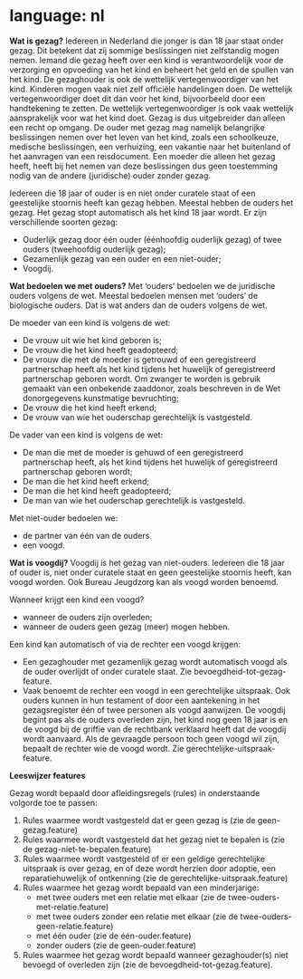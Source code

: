 # language: nl

**Wat is gezag?** 
Iedereen in Nederland die jonger is dan 18 jaar staat onder gezag. Dit betekent dat zij sommige beslissingen niet zelfstandig mogen nemen. Iemand die gezag heeft over een kind is verantwoordelijk voor de verzorging en opvoeding van het kind en beheert het geld en de spullen van het kind. De gezaghouder is ook de wettelijk vertegenwoordiger van het kind. Kinderen mogen vaak niet zelf officiële handelingen doen. De wettelijk vertegenwoordiger doet dit dan voor het kind, bijvoorbeeld door een handtekening te zetten.
De wettelijk vertegenwoordiger is ook vaak wettelijk aansprakelijk voor wat het kind doet. Gezag is dus uitgebreider dan alleen een recht op omgang. De ouder met gezag mag namelijk belangrijke beslissingen nemen over het leven van het kind, zoals een schoolkeuze, medische beslissingen, een verhuizing, een vakantie naar het buitenland of het aanvragen van een reisdocument. Een moeder die alleen het gezag heeft, heeft bij het nemen van deze beslissingen dus geen toestemming nodig van de andere (juridische) ouder zonder gezag.

Iedereen die 18 jaar of ouder is en niet onder curatele staat of een geestelijke stoornis heeft kan gezag hebben. Meestal hebben de ouders het gezag. Het gezag stopt automatisch als het kind 18 jaar wordt. 
Er zijn verschillende soorten gezag:
- Ouderlijk gezag door één ouder (éénhoofdig ouderlijk gezag) of twee ouders (tweehoofdig ouderlijk gezag);
- Gezamenlijk gezag van een ouder en een niet-ouder;
- Voogdij.

**Wat bedoelen we met ouders?**
Met ‘ouders’ bedoelen we de juridische ouders volgens de wet. Meestal bedoelen mensen met ‘ouders’ de biologische ouders. Dat is wat anders dan de ouders volgens de wet. 

De moeder van een kind is volgens de wet:
- De vrouw uit wie het kind geboren is;
- De vrouw die het kind heeft geadopteerd; 
- De vrouw die met de moeder is getrouwd of een geregistreerd partnerschap heeft als het kind tijdens het huwelijk of geregistreerd partnerschap geboren wordt. Om zwanger te worden is gebruik gemaakt van een onbekende zaaddonor, zoals beschreven in de Wet donorgegevens kunstmatige bevruchting; 
- De vrouw die het kind heeft erkend;
- De vrouw van wie het ouderschap gerechtelijk is vastgesteld.

De vader van een kind is volgens de wet:
- De man die met de moeder is gehuwd of een geregistreerd partnerschap heeft, als het kind tijdens het huwelijk of geregistreerd partnerschap geboren wordt;
- De man die het kind heeft erkend; 
- De man die het kind heeft geadopteerd;
- De man van wie het ouderschap gerechtelijk is vastgesteld. 

Met niet-ouder bedoelen we:
- de partner van één van de ouders
- een voogd.

**Wat is voogdij?**
Voogdij is het gezag van niet-ouders. Iedereen die 18 jaar of ouder is, niet onder curatele staat en geen geestelijke stoornis heeft, kan voogd worden. Ook Bureau Jeugdzorg kan als voogd worden benoemd.

Wanneer krijgt een kind een voogd?
- wanneer de ouders zijn overleden;
- wanneer de ouders geen gezag (meer) mogen hebben.

Een kind kan automatisch of via de rechter een voogd krijgen:
- Een gezaghouder met gezamenlijk gezag wordt automatisch voogd als de ouder overlijdt of onder curatele staat. Zie bevoegdheid-tot-gezag-feature.
- Vaak benoemt de rechter een voogd in een gerechtelijke uitspraak. Ook ouders kunnen in hun testament of door een aantekening in het gezagsregister één of twee personen als voogd aanwijzen. De voogdij begint pas als de ouders overleden zijn, het kind nog geen 18 jaar is en de voogd bij de griffie van de rechtbank verklaard heeft dat de voogdij wordt aanvaard. Als de gevraagde persoon toch geen voogd wil zijn, bepaalt de rechter wie de voogd wordt. Zie gerechtelijke-uitspraak-feature.

**Leeswijzer features**

Gezag wordt bepaald door afleidingsregels (rules) in onderstaande volgorde toe te passen:
1. Rules waarmee wordt vastgesteld dat er geen gezag is (zie de geen-gezag.feature)
2. Rules waarmee wordt vastgesteld dat het gezag niet te bepalen is (zie de gezag-niet-te-bepalen.feature)
3. Rules waarmee wordt vastgesteld of er een geldige gerechtelijke uitspraak is over gezag, en of deze wordt herzien door adoptie, een reparatiehuwelijk of ontkenning (zie de gerechtelijke-uitspraak.feature) 
4. Rules waarmee het gezag wordt bepaald van een minderjarige:
    - met twee ouders met een relatie met elkaar (zie de twee-ouders-met-relatie.feature)
    - met twee ouders zonder een relatie met elkaar (zie de twee-ouders-geen-relatie.feature)
    - met één ouder (zie de één-ouder.feature)
    - zonder ouders (zie de geen-ouder.feature)
5. Rules waarmee het gezag wordt bepaald wanneer gezaghouder(s) niet bevoegd of overleden zijn (zie de bevoegdheid-tot-gezag.feature).
